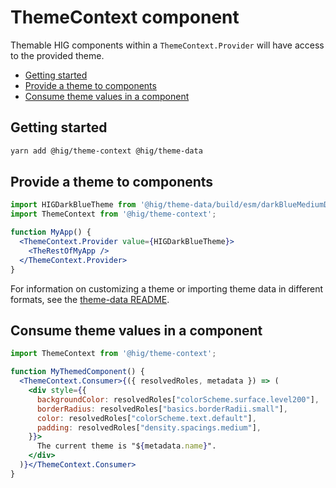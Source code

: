 # ThemeContext component

Themable HIG components within a `ThemeContext.Provider` will have access to the provided theme.

<!-- START doctoc generated TOC please keep comment here to allow auto update -->
<!-- DON'T EDIT THIS SECTION, INSTEAD RE-RUN doctoc TO UPDATE -->


- [Getting started](#getting-started)
- [Provide a theme to components](#provide-a-theme-to-components)
- [Consume theme values in a component](#consume-theme-values-in-a-component)

<!-- END doctoc generated TOC please keep comment here to allow auto update -->


## Getting started

```bash
yarn add @hig/theme-context @hig/theme-data
```

## Provide a theme to components

```jsx
import HIGDarkBlueTheme from '@hig/theme-data/build/esm/darkBlueMediumDensityTheme';
import ThemeContext from '@hig/theme-context';

function MyApp() {
  <ThemeContext.Provider value={HIGDarkBlueTheme}>
    <TheRestOfMyApp />
  </ThemeContext.Provider>
}
```

For information on customizing a theme or importing theme data in different formats, see the [theme-data README](../packages/theme-data/README.md).

## Consume theme values in a component
```jsx
import ThemeContext from '@hig/theme-context';

function MyThemedComponent() {
  <ThemeContext.Consumer>{({ resolvedRoles, metadata }) => (
    <div style={{
      backgroundColor: resolvedRoles["colorScheme.surface.level200"],
      borderRadius: resolvedRoles["basics.borderRadii.small"],
      color: resolvedRoles["colorScheme.text.default"],
      padding: resolvedRoles["density.spacings.medium"],
    }}>
      The current theme is "${metadata.name}".
    </div>
  )}</ThemeContext.Consumer>
}
```
